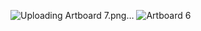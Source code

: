 ![Uploading Artboard 7.png…]()
![Artboard 6](https://user-images.githubusercontent.com/81954248/115833463-48b9dd00-a43e-11eb-997e-540c2e47a4f5.png)


